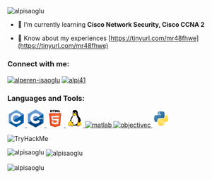 <p align="left"> <img src="https://komarev.com/ghpvc/?username=alpisaoglu&label=Profile%20views&color=0e75b6&style=flat" alt="alpisaoglu" /> </p>

- 🌱 I’m currently learning **Cisco Network Security, Cisco CCNA 2**

- 📄 Know about my experiences [https://tinyurl.com/mr48fhwe](https://tinyurl.com/mr48fhwe)

<h3 align="left">Connect with me:</h3>
<p align="left">
<a href="https://linkedin.com/in/alperen-isaoglu" target="blank"><img align="center" src="https://raw.githubusercontent.com/rahuldkjain/github-profile-readme-generator/master/src/images/icons/Social/linked-in-alt.svg" alt="alperen-isaoglu" height="30" width="40" /></a>
<a href="https://www.codechef.com/users/alpi41" target="blank"><img align="center" src="https://cdn.jsdelivr.net/npm/simple-icons@3.1.0/icons/codechef.svg" alt="alpi41" height="30" width="40" /></a>
</p>

<h3 align="left">Languages and Tools:</h3>
<p align="left"> <a href="https://www.cprogramming.com/" target="_blank" rel="noreferrer"> <img src="https://raw.githubusercontent.com/devicons/devicon/master/icons/c/c-original.svg" alt="c" width="40" height="40"/> </a> <a href="https://www.w3schools.com/cpp/" target="_blank" rel="noreferrer"> <img src="https://raw.githubusercontent.com/devicons/devicon/master/icons/cplusplus/cplusplus-original.svg" alt="cplusplus" width="40" height="40"/> </a> <a href="https://www.w3.org/html/" target="_blank" rel="noreferrer"> <img src="https://raw.githubusercontent.com/devicons/devicon/master/icons/html5/html5-original-wordmark.svg" alt="html5" width="40" height="40"/> </a> <a href="https://www.linux.org/" target="_blank" rel="noreferrer"> <img src="https://raw.githubusercontent.com/devicons/devicon/master/icons/linux/linux-original.svg" alt="linux" width="40" height="40"/> </a> <a href="https://www.mathworks.com/" target="_blank" rel="noreferrer"> <img src="https://upload.wikimedia.org/wikipedia/commons/2/21/Matlab_Logo.png" alt="matlab" width="40" height="40"/> </a> <a href="https://developer.apple.com/library/archive/documentation/Cocoa/Conceptual/ProgrammingWithObjectiveC/Introduction/Introduction.html" target="_blank" rel="noreferrer"> <img src="https://www.vectorlogo.zone/logos/apple_objectivec/apple_objectivec-icon.svg" alt="objectivec" width="40" height="40"/> </a> <a href="https://www.python.org" target="_blank" rel="noreferrer"> <img src="https://raw.githubusercontent.com/devicons/devicon/master/icons/python/python-original.svg" alt="python" width="40" height="40"/> </a> </p>
<img src="https://tryhackme-badges.s3.amazonaws.com/alpi41.png" alt="TryHackMe">

<p><img align="left" src="https://github-readme-stats.vercel.app/api/top-langs?username=alpisaoglu&show_icons=true&locale=en&layout=compact" alt="alpisaoglu" /></p>

<p>&nbsp;<img align="center" src="https://github-readme-stats.vercel.app/api?username=alpisaoglu&show_icons=true&locale=en" alt="alpisaoglu" /></p>

<p><img align="center" src="https://github-readme-streak-stats.herokuapp.com/?user=alpisaoglu&" alt="alpisaoglu" /></p>
